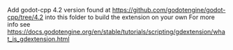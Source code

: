 Add godot-cpp 4.2 version found at https://github.com/godotengine/godot-cpp/tree/4.2 into this folder to build the extension on your own
For more info see https://docs.godotengine.org/en/stable/tutorials/scripting/gdextension/what_is_gdextension.html
